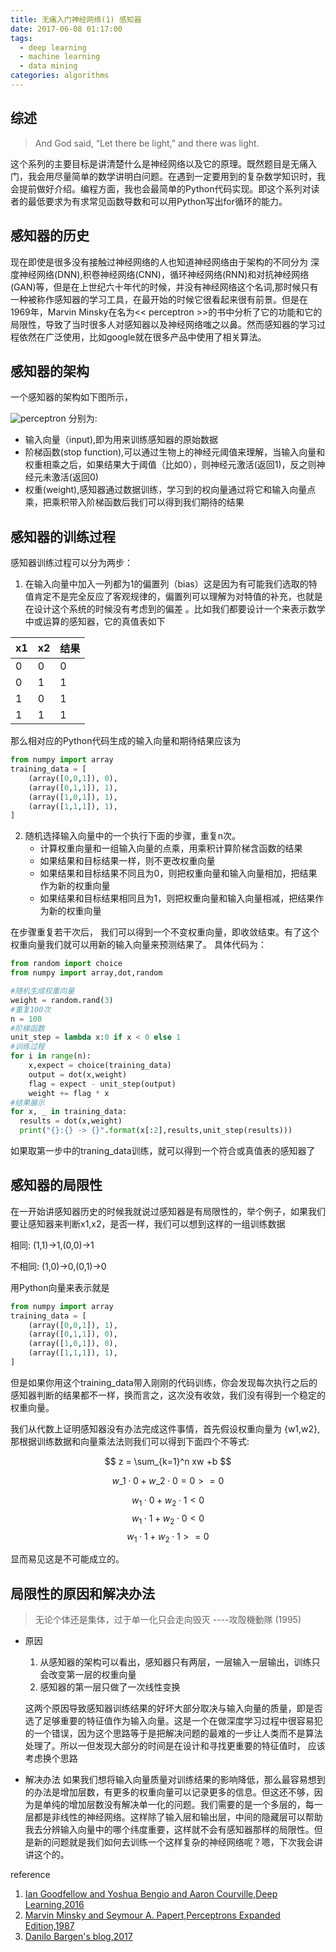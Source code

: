 ```yaml
---
title: 无痛入门神经网络(1) 感知器 
date: 2017-06-08 01:17:00
tags:
  - deep learning
  - machine learning
  - data mining
categories: algorithms
---
```

 
## 综述 

> And God said, “Let there be light,” and there was light.

这个系列的主要目标是讲清楚什么是神经网络以及它的原理。既然题目是无痛入门，我会用尽量简单的数学讲明白问题。在遇到一定要用到的复杂数学知识时，我会提前做好介绍。编程方面，我也会最简单的Python代码实现。即这个系列对读者的最低要求为有求常见函数导数和可以用Python写出for循环的能力。
## 感知器的历史
现在即使是很多没有接触过神经网络的人也知道神经网络由于架构的不同分为 深度神经网络(DNN),积卷神经网络(CNN)，循环神经网络(RNN)和对抗神经网络(GAN)等，但是在上世纪六十年代的时候，并没有神经网络这个名词,那时候只有一种被称作感知器的学习工具，在最开始的时候它很看起来很有前景。但是在1969年，Marvin Minsky在名为<< perceptron >>的书中分析了它的功能和它的局限性，导致了当时很多人对感知器以及神经网络嗤之以鼻。然而感知器的学习过程依然在广泛使用，比如google就在很多产品中使用了相关算法。
## 感知器的架构
一个感知器的架构如下图所示，

![perceptron](https://t1.aixinxi.net/o_1c4quoas0tktt0o1eor140f182ha.png-w.jpg)
分别为:

* 输入向量（input),即为用来训练感知器的原始数据
* 阶梯函数(stop function),可以通过生物上的神经元阈值来理解，当输入向量和权重相乘之后，如果结果大于阈值（比如0），则神经元激活(返回1)，反之则神经元未激活(返回0)
* 权重(weight),感知器通过数据训练，学习到的权向量通过将它和输入向量点乘，把乘积带入阶梯函数后我们可以得到我们期待的结果


## 感知器的训练过程
感知器训练过程可以分为两步：
1. 在输入向量中加入一列都为1的偏置列（bias）这是因为有可能我们选取的特值肯定不是完全反应了客观规律的，偏置列可以理解为对特值的补充，也就是在设计这个系统的时候没有考虑到的偏差 。比如我们都要设计一个来表示数学中或运算的感知器，它的真值表如下

| x1  | x2  | 结果 |
| --- | --- | ---- |
| 0   | 0   | 0    |
| 0   | 1   | 1    |
| 1   | 0   | 1    |
| 1   | 1   | 1    |
那么相对应的Python代码生成的输入向量和期待结果应该为

```python
from numpy import array
training_data = [
    (array([0,0,1]), 0),
    (array([0,1,1]), 1),
    (array([1,0,1]), 1),
    (array([1,1,1]), 1),
]
```
2. 随机选择输入向量中的一个执行下面的步骤，重复n次。
    * 计算权重向量和一组输入向量的点乘，用乘积计算阶梯含函数的结果
    * 如果结果和目标结果一样，则不更改权重向量
    * 如果结果和目标结果不同且为0，则把权重向量和输入向量相加，把结果作为新的权重向量
    * 如果结果和目标结果相同且为1，则把权重向量和输入向量相减，把结果作为新的权重向量
    
在步骤重复若干次后， 我们可以得到一个不变权重向量，即收敛结束。有了这个权重向量我们就可以用新的输入向量来预测结果了。
具体代码为：

```python
from random import choice
from numpy import array,dot,random

#随机生成权重向量
weight = random.rand(3)
#重复100次
n = 100
#阶梯函数 
unit_step = lambda x:0 if x < 0 else 1
#训练过程 
for i in range(n):
    x,expect = choice(training_data)
    output = dot(x,weight)
    flag = expect - unit_step(output)
    weight += flag * x
#结果展示
for x, _ in training_data:
  results = dot(x,weight)
  print("{}:{} -> {}".format(x[:2],results,unit_step(results)))
```
如果取第一步中的traning_data训练，就可以得到一个符合或真值表的感知器了
## 感知器的局限性
在一开始讲感知器历史的时候我就说过感知器是有局限性的，举个例子，如果我们要让感知器来判断x1,x2，是否一样，我们可以想到这样的一组训练数据

相同: (1,1)->1,(0,0)->1
 
不相同: (1,0)->0,(0,1)->0

用Python向量来表示就是
```python
from numpy import array
training_data = [
    (array([0,0,1]), 1),
    (array([0,1,1]), 0),
    (array([1,0,1]), 0),
    (array([1,1,1]), 1),
]
```
但是如果你用这个training_data带入刚刚的代码训练，你会发现每次执行之后的感知器判断的结果都不一样，换而言之，这次没有收敛，我们没有得到一个稳定的权重向量。

我们从代数上证明感知器没有办法完成这件事情，首先假设权重向量为 {w1,w2},那根据训练数据和向量乘法法则我们可以得到下面四个不等式:

$$
z = \sum_{k=1}^n xw +b
$$

$$
w\_1 \cdot 0 + w\_2 \cdot 0 = 0 >= 0 
$$

$$
w_1 \cdot 0 + w_2 \cdot 1 < 0 
$$
$$
w_1 \cdot 1 + w_2 \cdot 0 < 0 
$$
$$
w_1 \cdot 1 + w_2 \cdot 1 >= 0 
$$


显而易见这是不可能成立的。

## 局限性的原因和解决办法

> 无论个体还是集体，过于单一化只会走向毁灭 ----攻殻機動隊 (1995)

* 原因
    1. 从感知器的架构可以看出，感知器只有两层，一层输入一层输出，训练只会改变第一层的权重向量
    2. 感知器的第一层只做了一次线性变换
    
    这两个原因导致感知器训练结果的好坏大部分取决与输入向量的质量，即是否选了足够重要的特征值作为输入向量。这是一个在做深度学习过程中很容易犯的一个错误，因为这个思路等于是把解决问题的最难的一步让人类而不是算法处理了。所以一但发现大部分的时间是在设计和寻找更重要的特征值时， 应该考虑换个思路
* 解决办法
如果我们想将输入向量质量对训练结果的影响降低，那么最容易想到的办法是增加层数，有更多的权重向量可以记录更多的信息。但这还不够，因为是单纯的增加层数没有解决单一化的问题。我们需要的是一个多层的，每一层都是非线性的神经网络。这样除了输入层和输出层，中间的隐藏层可以帮助我去分辨输入向量中的哪个纬度重要，这样就不会有感知器那样的局限性。但是新的问题就是我们如何去训练一个这样复杂的神经网络呢？嗯，下次我会讲讲这个的。

 reference
1. [Ian Goodfellow and Yoshua Bengio and Aaron Courville,Deep Learning,2016](https://www.deeplearningbook.org/)
2. [Marvin Minsky and Seymour A. Papert,Perceptrons Expanded Edition,1987](https://mitpress.mit.edu/books/perceptrons)
3. [Danilo Bargen's blog,2017](https://blog.dbrgn.ch/)
